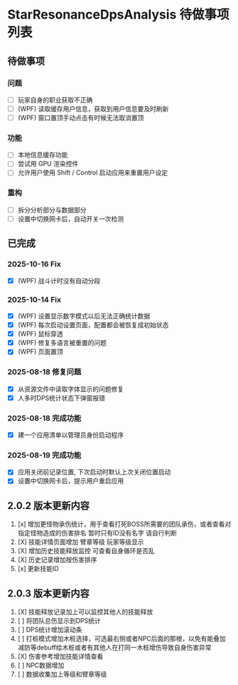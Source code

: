 # StarResonanceDpsAnalysis 待做事项列表

## 待做事项

### 问题

- [ ] 玩家自身的职业获取不正确
- [ ] (WPF) 读取缓存用户信息，获取到用户信息要及时刷新
- [ ] (WPF) 窗口置顶手动点击有时候无法取消置顶

### 功能

- [ ] 本地信息缓存功能
- [ ] 尝试用 GPU 渲染控件
- [ ] 允许用户使用 Shift / Control 启动应用来重置用户设定

### 重构

- [ ] 拆分分析部分与数据部分
- [ ] 设置中切换网卡后，自动开关一次检测

## 已完成

### 2025-10-16 Fix
- [x] (WPF) 战斗计时没有自动分段

### 2025-10-14 Fix
- [x] (WPF) 设置显示数字模式以后无法正确统计数据
- [x] (WPF) 每次启动设置页面，配置都会被恢复成初始状态
- [x] (WPF) 鼠标穿透
- [x] (WPF) 修复多语言被重置的问题
- [x] (WPF) 页面置顶

### 2025-08-18 修复问题

- [x] 从资源文件中读取字体显示的问题修复
- [x] 人多时DPS统计状态下弹窗报错

### 2025-08-18 完成功能

- [x] 建一个应用清单以管理员身份启动程序

### 2025-08-19 完成功能

- [x] 应用关闭前记录位置, 下次启动时默认上次关闭位置启动
- [x] 设置中切换网卡后，提示用户重启应用

## 2.0.2 版本更新内容

1. [x] 增加更怪物承伤统计，用于查看打死BOSS所需要的团队承伤，或者查看对指定怪物造成的伤害排名 暂时只有ID没有名字 请自行判断
2. [X] 技能详情页面增加 臂章等级 玩家等级显示
3. [X] 增加历史技能释放监控 可查看自身循环是否乱
4. [X] 历史记录增加按伤害排序
5. [x] 更新技能ID

## 2.0.3 版本更新内容

1. [X] 技能释放记录加上可以监控其他人的技能释放
2. [ ] 将团队总伤显示到DPS统计
3. [ ] DPS统计增加滚动条
4. [ ] 打桩模式增加木桩选择，可选最右侧或者NPC后面的那根，以免有能叠加减防等debuff给木桩或者有其他人在打同一木桩增伤导致自身伤害异常
5. [X] 伤害参考增加技能详情查看
6. [ ] NPC数据增加
7. [ ] 数据收集加上等级和臂章等级
